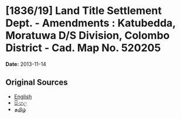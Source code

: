 # [1836/19] Land Title Settlement Dept. - Amendments : Katubedda, Moratuwa D/S Division, Colombo District - Cad. Map No. 520205

**Date:** 2013-11-14

## Original Sources

- [English](https://documents.gov.lk/view/extra-gazettes/2013/11/1836-19_E.pdf)
- [සිංහල](https://documents.gov.lk/view/extra-gazettes/2013/11/1836-19_S.pdf)
- [தமிழ்](https://documents.gov.lk/view/extra-gazettes/2013/11/1836-19_T.pdf)
